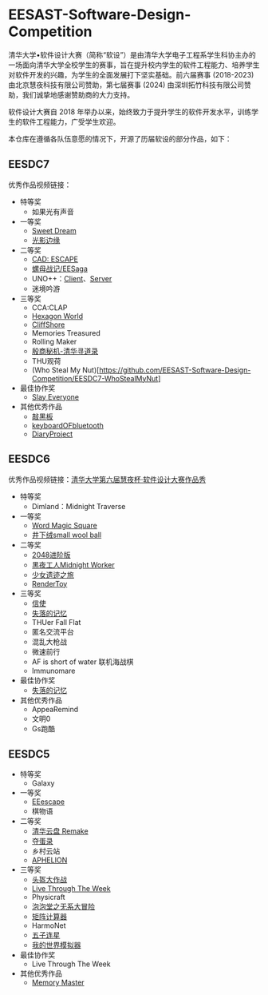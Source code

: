 # EESAST-Software-Design-Competition

清华大学•软件设计大赛（简称“软设”）是由清华大学电子工程系学生科协主办的一场面向清华大学全校学生的赛事，旨在提升校内学生的软件工程能力、培养学生对软件开发的兴趣，为学生的全面发展打下坚实基础。前六届赛事 (2018-2023) 由北京慧夜科技有限公司赞助，第七届赛事 (2024) 由深圳拓竹科技有限公司赞助，我们诚挚地感谢赞助商的大力支持。

软件设计大赛自 2018 年举办以来，始终致力于提升学生的软件开发水平，训练学生的软件工程能力，广受学生欢迎。

本仓库在遵循各队伍意愿的情况下，开源了历届软设的部分作品，如下：

## EESDC7
优秀作品视频链接：
- 特等奖
  - 如果光有声音
- 一等奖
  - [Sweet Dream](https://github.com/EESAST-Software-Design-Competition/EESDC7-Sweet_Dream)
  - [光影边缘](https://github.com/EESAST-Software-Design-Competition/EESDC7-EdgeofLightAndShadow)
- 二等奖
  - [CAD: ESCAPE](https://github.com/DragonAura/EESDC7-Stick_Figure_vs_CAD)
  - [螺母战记/EESaga](https://github.com/EESAST-Software-Design-Competition/EESDC7-EESaga)
  - UNO++：[Client](https://github.com/EESAST-Software-Design-Competition/EESDC7-UnoClient)、[Server](https://github.com/EESAST-Software-Design-Competition/EESDC7-UnoServer)
  - 迷境吟游
- 三等奖
  - CCA:CLAP
  - [Hexagon World](https://github.com/EESAST-Software-Design-Competition/EESDC7-HexagonWorld)
  - [CliffShore](https://github.com/EESAST-Software-Design-Competition/EESDC7-CliffShore)
  - Memories Treasured
  - Rolling Maker
  - [殷商秘机-清华寻道录](https://github.com/EESAST-Software-Design-Competition/EESDC7-TsinghuaAdventure)
  - THU观荷
  - (Who Steal My Nut)[https://github.com/EESAST-Software-Design-Competition/EESDC7-WhoStealMyNut]
- 最佳协作奖
  - [Slay Everyone](https://github.com/EESAST-Software-Design-Competition/EESDC7-SlayEveryone)
- 其他优秀作品
  - [敲黑板](https://github.com/EESAST-Software-Design-Competition/EESDC7-Blackboard)
  - [keyboardOFbluetooth](https://github.com/EESAST-Software-Design-Competition/EESDC7-keyboardOFbluetooth)
  - [DiaryProject](https://github.com/EESAST-Software-Design-Competition/EESDC7-CSimpleSchedule)

## EESDC6
优秀作品视频链接：[清华大学第六届慧夜杯·软件设计大赛作品秀](https://www.bilibili.com/video/BV19M4y1877f/?spm_id_from=333.999.0.0&vd_source=e7f5f92e69d319223b8ff0631c6b1117)
- 特等奖
  - Dimland：Midnight Traverse
- 一等奖
  - [Word Magic Square](https://github.com/EESAST-Software-Design-Competition/EESDC6-Word-Magic-Square)
  - [井下绒small wool ball](https://github.com/EESAST-Software-Design-Competition/EESDC6-small-wool-ball)
- 二等奖
  - [2048进阶版](https://github.com/EESAST-Software-Design-Competition/EESDC6-2048-Advanced-Version)
  - [黑夜工人Midnight Worker](https://github.com/EESAST-Software-Design-Competition/EESDC6-Midnight-Worker)
  - [少女遗迹之旅](https://github.com/EESAST-Software-Design-Competition/EESDC6-Maiden-Journey-to-the-Ruins)
  - [RenderToy](https://github.com/EESAST-Software-Design-Competition/EESDC6-RenderToy)
- 三等奖
  - [信使](https://github.com/EESAST-Software-Design-Competition/EESDC6-Messengers)
  - [失落的记忆](https://github.com/EESAST-Software-Design-Competition/EESDC6-The-Lost-Memories)
  - THUer Fall Flat
  - 匿名交流平台
  - 混乱大枪战
  - 微速前行
  - AF is short of water 联机海战棋
  - Immunomare
- 最佳协作奖
  - [失落的记忆](https://github.com/EESAST-Software-Design-Competition/EESDC6-The-Lost-Memories)
- 其他优秀作品
  - AppeaRemind
  - 文明0
  - Gs跑酷

## EESDC5
- 特等奖
  - Galaxy
- 一等奖
  - [EEescape](https://github.com/EESAST-Software-Design-Competition/EESDC5-EEescape)
  - 棋物语
- 二等奖
  - [清华云盘 Remake](https://github.com/EESAST-Software-Design-Competition/EESDC5-Tsinghua-Cloud-Remake)
  - [夺蛋录](https://github.com/EESAST-Software-Design-Competition/EESDC5-Egg-Snatchers)
  - 乡村云站
  - [APHELION](https://github.com/EESAST-Software-Design-Competition/EESDC5-APHELION)
- 三等奖
  - [头盔大作战](https://github.com/EESAST-Software-Design-Competition/EESDC5-Helmet-Battle)
  - [Live Through The Week](https://github.com/EESAST-Software-Design-Competition/EESDC5-Live-Through-The-Week)
  - Physicraft
  - [泡泡堂之无系大冒险](https://github.com/EESAST-Software-Design-Competition/EESDC5-Bubble-Hall-EEAdventure)
  - [矩阵计算器](https://github.com/EESAST-Software-Design-Competition/EESDC5-Matrix)
  - HarmoNet
  - [五子连星](https://github.com/EESAST-Software-Design-Competition/EESDC5-Five-Stars-Collinear)
  - [我的世界模拟器](https://github.com/EESAST-Software-Design-Competition/EESDC5-Minecraft-Simulator)
- 最佳协作奖
  - Live Through The Week
- 其他优秀作品
  - [Memory Master](https://github.com/EESAST-Software-Design-Competition/EESDC5-Memory-Master)
